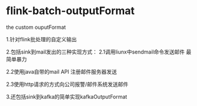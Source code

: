 # flink-batch-outputFormat
the custom ouputFormat

1.针对flink批处理的自定义输出

2.包括sink到mail发出的三种实现方式：
  2.1调用liunx中sendmail命令发送邮件 最简单暴力 
  
  2.2使用java自带的mail API 注册邮件服务器发送
  
  2.3使用http请求的方式向公司报警/邮件系统发送邮件
  
3.还包括sink到kafka的简单实现kafkaOutputFormat
